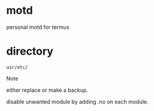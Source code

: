 # motd
personal motd for termux

# directory
```
usr/etc/
```

> [!Note]
> either replace or make a backup.
>
> disable unwanted module by adding .no on each module.
